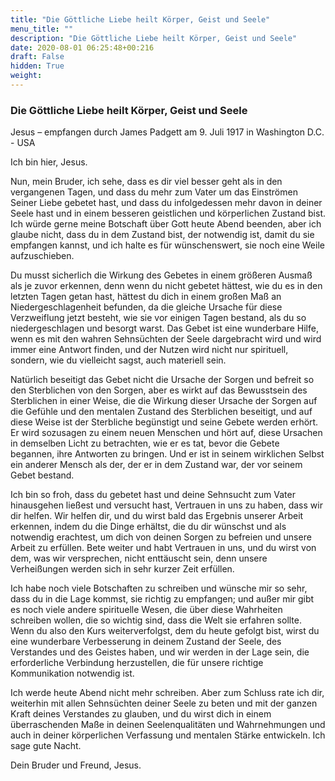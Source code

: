 ```yaml
---
title: "Die Göttliche Liebe heilt Körper, Geist und Seele"
menu_title: ""
description: "Die Göttliche Liebe heilt Körper, Geist und Seele"
date: 2020-08-01 06:25:48+00:216
draft: False
hidden: True
weight:
---
```

### Die Göttliche Liebe heilt Körper, Geist und Seele

Jesus – empfangen durch James Padgett am 9. Juli 1917 in Washington D.C. - USA

Ich bin hier, Jesus.

Nun, mein Bruder, ich sehe, dass es dir viel besser geht als in den vergangenen Tagen, und dass du mehr zum Vater um das Einströmen Seiner Liebe gebetet hast, und dass du infolgedessen mehr davon in deiner Seele hast und in einem besseren geistlichen und körperlichen Zustand bist. Ich würde gerne meine Botschaft über Gott heute Abend beenden, aber ich glaube nicht, dass du in dem Zustand bist, der notwendig ist, damit du sie empfangen kannst, und ich halte es für wünschenswert, sie noch eine Weile aufzuschieben.

Du musst sicherlich die Wirkung des Gebetes in einem größeren Ausmaß als je zuvor erkennen, denn wenn du nicht gebetet hättest, wie du es in den letzten Tagen getan hast, hättest du dich in einem großen Maß an Niedergeschlagenheit befunden, da die gleiche Ursache für diese Verzweiflung jetzt besteht, wie sie vor einigen Tagen bestand, als du so niedergeschlagen und besorgt warst. Das Gebet ist eine wunderbare Hilfe, wenn es mit den wahren Sehnsüchten der Seele dargebracht wird und wird immer eine Antwort finden, und der Nutzen wird nicht nur spirituell, sondern, wie du vielleicht sagst, auch materiell sein.

Natürlich beseitigt das Gebet nicht die Ursache der Sorgen und befreit so den Sterblichen von den Sorgen, aber es wirkt auf das Bewusstsein des Sterblichen in einer Weise, die die Wirkung dieser Ursache der Sorgen auf die Gefühle und den mentalen Zustand des Sterblichen beseitigt, und auf diese Weise ist der Sterbliche begünstigt und seine Gebete werden erhört. Er wird sozusagen zu einem neuen Menschen und hört auf, diese Ursachen in demselben Licht zu betrachten, wie er es tat, bevor die Gebete begannen, ihre Antworten zu bringen. Und er ist in seinem wirklichen Selbst ein anderer Mensch als der, der er in dem Zustand war, der vor seinem Gebet bestand.

Ich bin so froh, dass du gebetet hast und deine Sehnsucht zum Vater hinausgehen ließest und versucht hast, Vertrauen in uns zu haben, dass wir dir helfen. Wir helfen dir, und du wirst bald das Ergebnis unserer Arbeit erkennen, indem du die Dinge erhältst, die du dir wünschst und als notwendig erachtest, um dich von deinen Sorgen zu befreien und unsere Arbeit zu erfüllen. Bete weiter und habt Vertrauen in uns, und du wirst von dem, was wir versprechen, nicht enttäuscht sein, denn unsere Verheißungen werden sich in sehr kurzer Zeit erfüllen.

Ich habe noch viele Botschaften zu schreiben und wünsche mir so sehr, dass du in die Lage kommst, sie richtig zu empfangen; und außer mir gibt es noch viele andere spirituelle Wesen, die über diese Wahrheiten schreiben wollen, die so wichtig sind, dass die Welt sie erfahren sollte. Wenn du also den Kurs weiterverfolgst, dem du heute gefolgt bist, wirst du eine wunderbare Verbesserung in deinem Zustand der Seele, des Verstandes und des Geistes haben, und wir werden in der Lage sein, die erforderliche Verbindung herzustellen, die für unsere richtige Kommunikation notwendig ist.

Ich werde heute Abend nicht mehr schreiben. Aber zum Schluss rate ich dir, weiterhin mit allen Sehnsüchten deiner Seele zu beten und mit der ganzen Kraft deines Verstandes zu glauben, und du wirst dich in einem überraschenden Maße in deinen Seelenqualitäten und Wahrnehmungen und auch in deiner körperlichen Verfassung und mentalen Stärke entwickeln. Ich sage gute Nacht.

Dein Bruder und Freund, Jesus.
